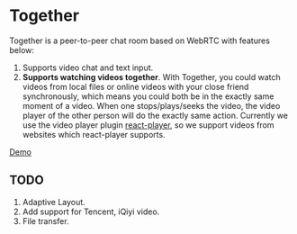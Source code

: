 # Together
Together is a peer-to-peer chat room based on WebRTC with features below:

1. Supports video chat and text input.
2. **Supports watching videos together**. With Together, you could watch videos from local files or online videos with your close friend synchronously, which means you could both be in the exactly same moment of a video. When one stops/plays/seeks the video, the video player of the other person will do the exactly same action. Currently we use the video player plugin [react-player](https://www.npmjs.com/package/react-player), so we support videos from websites which react-player supports.

[Demo](https://stable.together.xiaomi388.com)

## TODO

1. Adaptive Layout.
2. Add support for Tencent, iQiyi video.
2. File transfer.

